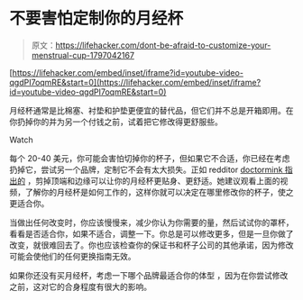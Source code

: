 # 不要害怕定制你的月经杯

> 原文：<https://lifehacker.com/dont-be-afraid-to-customize-your-menstrual-cup-1797042167>

 [https://lifehacker.com/embed/inset/iframe?id=youtube-video-qgdPI7oqmRE&start=0](https://lifehacker.com/embed/inset/iframe?id=youtube-video-qgdPI7oqmRE&start=0) 

月经杯通常是比棉塞、衬垫和护垫更便宜的替代品，但它们并不总是开箱即用。在你扔掉你的并为另一个付钱之前，试着把它修改得更舒服些。

Watch

每个 20-40 美元，你可能会害怕切掉你的杯子，但如果它不合适，你已经在考虑扔掉它，尝试另一个品牌，定制它不会有太大损失。正如 redditor [doctormink 指出的](https://www.reddit.com/r/lifehacks/comments/6kh7k9/ladies_lifehack_if_you_have_a_diva_cup_dont_be/) ，剪掉顶端和边缘可以让你的月经杯更贴身、更舒适。她建议观看上面的视频，了解你的月经杯是如何工作的，这样你就可以决定在哪里修改你的杯子，使之更适合你。

当做出任何改变时，你应该慢慢来，减少你认为你需要的量，然后试试你的罩杯，看看是否适合你，如果不适合，调整一下。你总是可以修改更多，但是一旦你做了改变，就很难回去了。你也应该检查你的保证书和杯子公司的其他承诺，因为修改可能会使他们的任何更换指南无效。

如果你还没有买月经杯，考虑一下哪个品牌最适合你的体型 ，因为在你尝试修改之前，这对它的合身程度有很大的影响。